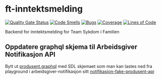 # ft-inntektsmelding
[![Quality Gate Status](https://sonarcloud.io/api/project_badges/measure?project=navikt_ft-inntektsmelding&metric=alert_status)](https://sonarcloud.io/summary/new_code?id=navikt_ft-inntektsmelding)
[![Code Smells](https://sonarcloud.io/api/project_badges/measure?project=navikt_ft-inntektsmelding&metric=code_smells)](https://sonarcloud.io/summary/new_code?id=navikt_ft-inntektsmelding)
[![Bugs](https://sonarcloud.io/api/project_badges/measure?project=navikt_ft-inntektsmelding&metric=bugs)](https://sonarcloud.io/summary/new_code?id=navikt_ft-inntektsmelding)
[![Coverage](https://sonarcloud.io/api/project_badges/measure?project=navikt_ft-inntektsmelding&metric=coverage)](https://sonarcloud.io/summary/new_code?id=navikt_ft-inntektsmelding)
[![Lines of Code](https://sonarcloud.io/api/project_badges/measure?project=navikt_ft-inntektsmelding&metric=ncloc)](https://sonarcloud.io/summary/new_code?id=navikt_ft-inntektsmelding)

Backend for inntektsmelding for Team Sykdom i Familien

## Oppdatere graphql skjema til Arbeidsgiver Notifikasjon API

Bytt ut [produsent.graphql](./src/main/resources/graphql/produsent.graphql) med SDL skjemaet som man kan lastes ned fra playground i
arbeidsgiver-notifikasjon sitt [notifikasjon-fake-produsent-api](https://notifikasjon-fake-produsent-api.ekstern.dev.nav.no/)
